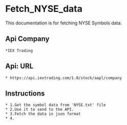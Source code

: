 # Fetch_NYSE_data

This documentation is for fetching NYSE Symbols data.

## Api Company
	*IEX Trading

## Api: URL
	* https://api.iextrading.com/1.0/stock/aapl/company

## Instructions

	* 1.Get the symbol data from 'NYSE.txt' file
	* 2.Use it to send to the API.
	* 3.Fetch the data in json format
	* 4. 